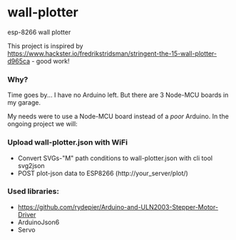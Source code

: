 # wall-plotter
esp-8266 wall plotter

This project is inspired by https://www.hackster.io/fredrikstridsman/stringent-the-15-wall-plotter-d965ca - good work!

### Why?
Time goes by... I have no Arduino left. But there are 3 Node-MCU boards in my garage.

My needs were to use a Node-MCU board instead of a *poor* Arduino. In the ongoing project we will:

### Upload wall-plotter.json with WiFi 
 - Convert SVGs-"M" path conditions to wall-plotter.json with cli tool svg2json
 - POST plot-json data to ESP8266 (http://your_server/plot/)

### Used libraries:
- https://github.com/rydepier/Arduino-and-ULN2003-Stepper-Motor-Driver
- ArduinoJson6
- Servo
